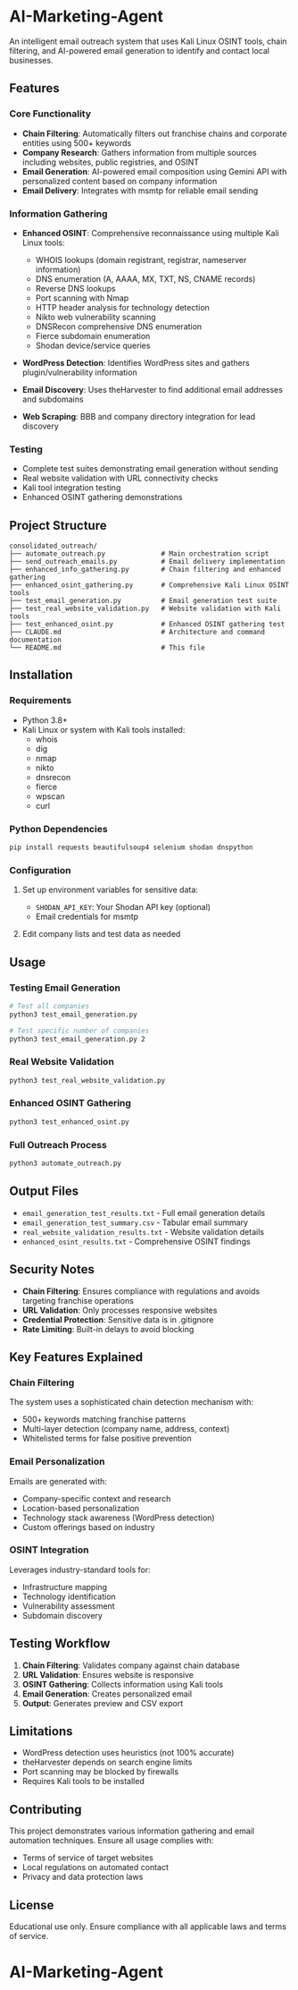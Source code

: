 # AI-Marketing-Agent

An intelligent email outreach system that uses Kali Linux OSINT tools, chain filtering, and AI-powered email generation to identify and contact local businesses.

## Features

### Core Functionality
- **Chain Filtering**: Automatically filters out franchise chains and corporate entities using 500+ keywords
- **Company Research**: Gathers information from multiple sources including websites, public registries, and OSINT
- **Email Generation**: AI-powered email composition using Gemini API with personalized content based on company information
- **Email Delivery**: Integrates with msmtp for reliable email sending

### Information Gathering
- **Enhanced OSINT**: Comprehensive reconnaissance using multiple Kali Linux tools:
  - WHOIS lookups (domain registrant, registrar, nameserver information)
  - DNS enumeration (A, AAAA, MX, TXT, NS, CNAME records)
  - Reverse DNS lookups
  - Port scanning with Nmap
  - HTTP header analysis for technology detection
  - Nikto web vulnerability scanning
  - DNSRecon comprehensive DNS enumeration
  - Fierce subdomain enumeration
  - Shodan device/service queries

- **WordPress Detection**: Identifies WordPress sites and gathers plugin/vulnerability information
- **Email Discovery**: Uses theHarvester to find additional email addresses and subdomains
- **Web Scraping**: BBB and company directory integration for lead discovery

### Testing
- Complete test suites demonstrating email generation without sending
- Real website validation with URL connectivity checks
- Kali tool integration testing
- Enhanced OSINT gathering demonstrations

## Project Structure

```
consolidated_outreach/
├── automate_outreach.py              # Main orchestration script
├── send_outreach_emails.py           # Email delivery implementation
├── enhanced_info_gathering.py        # Chain filtering and enhanced gathering
├── enhanced_osint_gathering.py       # Comprehensive Kali Linux OSINT tools
├── test_email_generation.py          # Email generation test suite
├── test_real_website_validation.py   # Website validation with Kali tools
├── test_enhanced_osint.py            # Enhanced OSINT gathering test
├── CLAUDE.md                         # Architecture and command documentation
└── README.md                         # This file
```

## Installation

### Requirements
- Python 3.8+
- Kali Linux or system with Kali tools installed:
  - whois
  - dig
  - nmap
  - nikto
  - dnsrecon
  - fierce
  - wpscan
  - curl

### Python Dependencies
```bash
pip install requests beautifulsoup4 selenium shodan dnspython
```

### Configuration
1. Set up environment variables for sensitive data:
   - `SHODAN_API_KEY`: Your Shodan API key (optional)
   - Email credentials for msmtp

2. Edit company lists and test data as needed

## Usage

### Testing Email Generation
```bash
# Test all companies
python3 test_email_generation.py

# Test specific number of companies
python3 test_email_generation.py 2
```

### Real Website Validation
```bash
python3 test_real_website_validation.py
```

### Enhanced OSINT Gathering
```bash
python3 test_enhanced_osint.py
```

### Full Outreach Process
```bash
python3 automate_outreach.py
```

## Output Files

- `email_generation_test_results.txt` - Full email generation details
- `email_generation_test_summary.csv` - Tabular email summary
- `real_website_validation_results.txt` - Website validation details
- `enhanced_osint_results.txt` - Comprehensive OSINT findings

## Security Notes

- **Chain Filtering**: Ensures compliance with regulations and avoids targeting franchise operations
- **URL Validation**: Only processes responsive websites
- **Credential Protection**: Sensitive data is in .gitignore
- **Rate Limiting**: Built-in delays to avoid blocking

## Key Features Explained

### Chain Filtering
The system uses a sophisticated chain detection mechanism with:
- 500+ keywords matching franchise patterns
- Multi-layer detection (company name, address, context)
- Whitelisted terms for false positive prevention

### Email Personalization
Emails are generated with:
- Company-specific context and research
- Location-based personalization
- Technology stack awareness (WordPress detection)
- Custom offerings based on industry

### OSINT Integration
Leverages industry-standard tools for:
- Infrastructure mapping
- Technology identification
- Vulnerability assessment
- Subdomain discovery

## Testing Workflow

1. **Chain Filtering**: Validates company against chain database
2. **URL Validation**: Ensures website is responsive
3. **OSINT Gathering**: Collects information using Kali tools
4. **Email Generation**: Creates personalized email
5. **Output**: Generates preview and CSV export

## Limitations

- WordPress detection uses heuristics (not 100% accurate)
- theHarvester depends on search engine limits
- Port scanning may be blocked by firewalls
- Requires Kali tools to be installed

## Contributing

This project demonstrates various information gathering and email automation techniques. Ensure all usage complies with:
- Terms of service of target websites
- Local regulations on automated contact
- Privacy and data protection laws

## License

Educational use only. Ensure compliance with all applicable laws and terms of service.
# AI-Marketing-Agent

